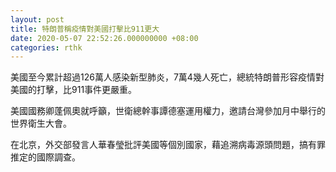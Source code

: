 ```yaml
---
layout: post
title: 特朗普稱疫情對美國打擊比911更大
date: 2020-05-07 22:52:26.000000000 +08:00
categories: rthk
---
```


美國至今累計超過126萬人感染新型肺炎，7萬4幾人死亡，總統特朗普形容疫情對美國的打擊，比911事件更嚴重。

美國國務卿蓬佩奧就呼籲，世衛總幹事譚德塞運用權力，邀請台灣參加月中舉行的世界衛生大會。

在北京，外交部發言人華春瑩批評美國等個別國家，藉追溯病毒源頭問題，搞有罪推定的國際調查。

